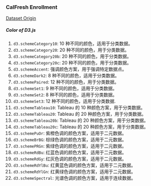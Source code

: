 ### CalFresh Enrollment

[Dataset Origin](https://raw.githubusercontent.com/krisrs1128/stat992_f23/main/exercises/ps3/calfresh-small.csv)

##### Color of D3.js
1. `d3.schemeCategory10`: 10 种不同的颜色，适用于分类数据。
2. `d3.schemeCategory20`: 20 种不同的颜色，用于分类数据。
3. `d3.schemeCategory20b`: 20 种不同的颜色，用于分类数据。
4. `d3.schemeCategory20c`: 20 种不同的颜色，用于分类数据。
5. `d3.schemeAccent`: 强调颜色方案，用于强调特定数据点。
6. `d3.schemeDark2`: 8 种不同的颜色，适用于分类数据。
7. `d3.schemePaired`: 12 种不同的颜色，用于分类数据。
8. `d3.schemeSet1`: 9 种不同的颜色，适用于分类数据。
9. `d3.schemeSet2`: 8 种不同的颜色，适用于分类数据。
10. `d3.schemeSet3`: 12 种不同的颜色，适用于分类数据.
11. `d3.schemeTableau10`: Tableau 的 10 种颜色方案，用于分类数据。
12. `d3.schemeTableau20`: Tableau 的 20 种颜色方案，用于分类数据。
13. `d3.schemeTableau20b`: Tableau 的 20 种颜色方案，用于分类数据。
14. `d3.schemeTableau20c`: Tableau 的 20 种颜色方案，用于分类数据。
15. `d3.schemePuOr`: 紫橙色调的颜色方案，适用于二元数据。
16. `d3.schemeBrBG`: 棕绿色调的颜色方案，适用于二元数据。
17. `d3.schemePRGn`: 紫绿色调的颜色方案，适用于二元数据。
18. `d3.schemeRdBu`: 红蓝色调的颜色方案，适用于二元数据。
19. `d3.schemeRdGy`: 红灰色调的颜色方案，适用于二元数据。
20. `d3.schemeRdYlBu`: 红黄蓝色调的颜色方案，适用于二元数据。
21. `d3.schemeRdYlGn`: 红黄绿色调的颜色方案，适用于二元数据。
22. `d3.schemeSpectral`: 光谱色调的颜色方案，适用于连续数据。
